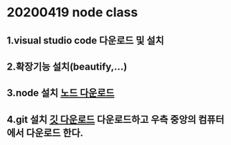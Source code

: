 # 20200419 node class
## 1.visual studio code 다운로드 및 설치
## 2.확장기능 설치(beautify,...)
## 3.node 설치 [노드 다운로드](https://nodejs.org)
## 4.git 설치 [깃 다운로드](https://git-scm.com) 다운로드하고 우측 중앙의 컴퓨터에서 다운로드 한다.
